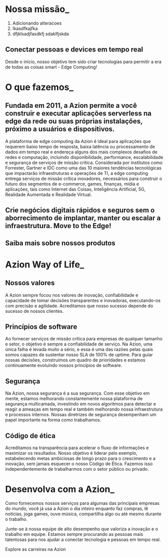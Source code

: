 # Nossa missão_

1. Adicionando alteracoes
2. lkasdfkajfka
3. dfjklsadjfasdkfj sdaklfjskda

## Conectar pessoas e devices em tempo real

Desde o início, nosso objetivo tem sido criar tecnologias para permitir a era de todas as coisas smart - Edge Computing!


# O que fazemos_

## Fundada em 2011, a Azion permite a você construir e executar aplicações serverless na edge da rede ou suas próprias instalações, próximo a usuários e dispositivos.

A plataforma de edge computing da Azion é ideal para aplicações que requerem baixo tempo de resposta, baixa latência ou processamento de dados em tempo real e endereça alguns dos mais complexos desafios de redes e computação, incluindo disponibilidade, performance, escalabilidade e segurança de serviços de missão crítica. Considerada por institutos como Forrester, Gartner e IDC como uma das 10 maiores tendências tecnológicas que impactarão infraestruturas e operações de TI, a edge computing entrega serviços de missão crítica inovadores, necessários para construir o futuro dos segmentos de e-commerce, games, finanças, mídia e aplicações, tais como Internet das Coisas, Inteligência Artificial, 5G, Realidade Aumentada e Realidade Virtual.

## Crie negócios digitais rápidos e seguros sem o aborrecimento de implantar, manter ou escalar a infraestrutura. Move to the Edge!

## Saiba mais sobre nossos produtos


# Azion Way of Life_

## Nossos valores
A Azion sempre focou nos valores de inovação, confiabilidade e capacidade de tomar decisões transparentes e inovadoras, executando-os com precisão e agilidade. Acreditamos que nosso sucesso depende do sucesso de nossos clientes.

## Princípios de software
Ao fornecer serviços de missão crítica para empresas de qualquer tamanho e setor, o objetivo é sempre a confiabilidade de serviço. Na Azion, uma única falha é levada muito a sério, e essa é uma das razões pelas quais somos capazes de sustentar nosso SLA de 100% de uptime. Para guiar nossas decisões, construímos um quadro de prioridades e estamos continuamente evoluindo nossos princípios de software.

## Segurança
Na Azion, nossa segurança é a sua segurança. Com esse objetivo em mente, estamos melhorando constantemente nossa plataforma de segurança multicamada, investindo em novos algoritmos para detectar e reagir a ameaças em tempo real e também melhorando nossa infraestrutura e processos internos. Nossas diretrizes de segurança desempenham um papel importante na forma como trabalhamos.

## Código de ética
Acreditamos na transparência para acelerar o fluxo de informações e maximizar os resultados. Nosso objetivo é liderar pelo exemplo, estabelecendo metas ambiciosas de longo prazo para o crescimento e a inovação, sem jamais esquecer o nosso Código de Ética. Fazemos isso independentemente de trabalharmos com o setor público ou privado.

# Desenvolva com a Azion_

Como fornecemos nossos serviços para algumas das principais empresas do mundo, você já usa a Azion o dia inteiro enquanto faz compras, lê notícias, joga games, ouve música, compartilha algo ou até mesmo durante o trabalho.

Junte-se à nossa equipe de alto desempenho que valoriza a inovação e o trabalho em equipe. Estamos sempre procurando as pessoas mais talentosas para nos ajudar a conectar tecnologia e pessoas em tempo real.

Explore as carreiras na Azion
